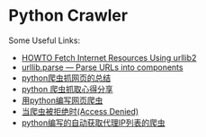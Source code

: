Python Crawler
==============

Some Useful Links:
*   [HOWTO Fetch Internet Resources Using urllib2](http://docs.python.org/2/howto/urllib2.html)
*   [urllib.parse — Parse URLs into components](http://docs.python.org/dev/library/urllib.parse.html#module-urllib.parse)
*   [python爬虫抓网页的总结](http://outofmemory.cn/code-snippet/1653/python-pachong-zhua-wangye-summary)
*   [python 爬虫抓取心得分享](http://yxmhero1989.blog.163.com/blog/static/112157956201311821444664/)
*   [用python编写网页爬虫](http://blog.csdn.net/ab198604/article/details/8919254)
*   [当爬虫被拒绝时(Access Denied)](http://www.cnblogs.com/FengYan/archive/2012/07/31/2614335.html)
*   [python编写的自动获取代理IP列表的爬虫](http://blog.chinaunix.net/uid-23500957-id-3794837.html)
